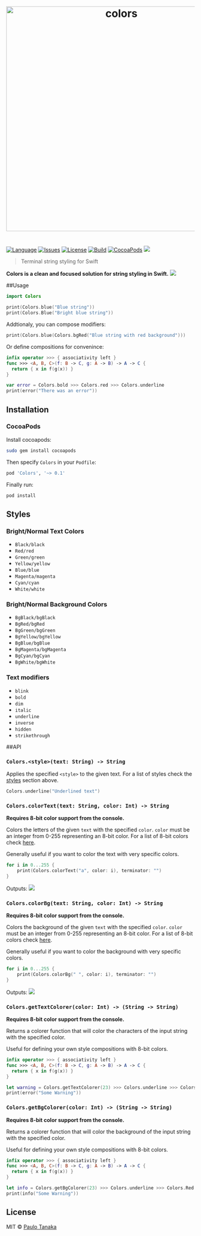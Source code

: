 <h1 align="center">
	<img width="600" src="https://raw.githubusercontent.com/paulot/Colors/master/media/logo.png" alt="colors">
</h1>

#

[![Language](http://img.shields.io/badge/language-swift-brightgreen.svg?style=flat
)](https://developer.apple.com/swift)
[![Issues](https://img.shields.io/github/issues/paulot/Colors.svg
)](https://github.com/paulot/Colors/issues?state=open)
[![License](https://img.shields.io/badge/license-MIT-blue.svg)](https://github.com/paulot/Colors/blob/master/LICENSE)
[![Build](https://travis-ci.org/paulot/Colors.svg?branch=master)](https://travis-ci.org/paulot/Colors)
[![CocoaPods](https://cocoapod-badges.herokuapp.com/v/Colors/badge.png)](https://cocoapods.org/pods/Colors)
[![](http://img.shields.io/badge/unicorn-approved-ff69b4.svg)](https://www.youtube.com/watch?v=9auOCbH5Ns4)

> Terminal string styling for Swift

**Colors is a clean and focused solution for string styling in Swift.**
![](https://raw.githubusercontent.com/paulot/Colors/master/media/ANSIColors.png)

##Usage
``` swift
import Colors

print(Colors.blue("Blue string"))
print(Colors.Blue("Bright blue string"))
```

Addtionaly, you can compose modifiers:
```swift
print(Colors.blue(Colors.bgRed("Blue string with red background")))
```

Or define compositions for convenince:
```swift
infix operator >>> { associativity left }
func >>> <A, B, C>(f: B -> C, g: A -> B) -> A -> C {
  return { x in f(g(x)) }
}

var error = Colors.bold >>> Colors.red >>> Colors.underline
print(error("There was an error"))
```
## Installation

### CocoaPods
Install cocoapods:
```bash
sudo gem install cocoapods
```

Then specify `Colors` in your `Podfile`:
```ruby
pod 'Colors', '~> 0.1'
```

Finally run:
```bash
pod install
```

## Styles
### Bright/Normal Text Colors
- `Black/black`
- `Red/red`
- `Green/green`
- `Yellow/yellow`
- `Blue/blue`
- `Magenta/magenta`
- `Cyan/cyan`
- `White/white`

### Bright/Normal Background Colors
- `BgBlack/bgBlack`
- `BgRed/bgRed`
- `BgGreen/bgGreen`
- `BgYellow/bgYellow`
- `BgBlue/bgBlue`
- `BgMagenta/bgMagenta`
- `BgCyan/bgCyan`
- `BgWhite/bgWhite`

### Text modifiers
- `blink`
- `bold`
- `dim`
- `italic`
- `underline`
- `inverse`
- `hidden`
- `strikethrough`

##API

### `Colors.<style>(text: String) -> String`
Applies the specified `<style>` to the given text. For a list of styles check the [styles](https://github.com/paulot/Colors/blob/master/README.md#styles) section above.

```swift
Colors.underline("Underlined text")
```

### `Colors.colorText(text: String, color: Int) -> String`
**Requires 8-bit color support from the console.**

Colors the letters of the given `text` with the specified `color`. `color` must be an integer from 0-255 representing an 8-bit color. For a list of 8-bit colors check [here](http://bitmote.com/index.php?post/2012/11/19/Using-ANSI-Color-Codes-to-Colorize-Your-Bash-Prompt-on-Linux).

Generally useful if you want to color the text with very specific colors.
```swift
for i in 0...255 {
    print(Colors.colorText("a", color: i), terminator: "")
}
```
Outputs:
![](https://raw.githubusercontent.com/paulot/Colors/master/media/Text.png)

### `Colors.colorBg(text: String, color: Int) -> String`
**Requires 8-bit color support from the console.**

Colors the background of the given `text` with the specified `color`. `color` must be an integer from 0-255 representing an 8-bit color. For a list of 8-bit colors check [here](http://bitmote.com/index.php?post/2012/11/19/Using-ANSI-Color-Codes-to-Colorize-Your-Bash-Prompt-on-Linux).

Generally useful if you want to color the background with very specific colors.
```swift
for i in 0...255 {
    print(Colors.colorBg(" ", color: i), terminator: "")
}
```
Outputs:
![](https://raw.githubusercontent.com/paulot/Colors/master/media/Backgrounds.png)

### `Colors.getTextColorer(color: Int) -> (String -> String)`
**Requires 8-bit color support from the console.**

Returns a colorer function that will color the characters of the input string with the specified color.

Useful for defining your own style compositions with 8-bit colors.

```swift
infix operator >>> { associativity left }
func >>> <A, B, C>(f: B -> C, g: A -> B) -> A -> C {
  return { x in f(g(x)) }
}

let warning = Colors.getTextColorer(23) >>> Colors.underline >>> Colors.BgRed
print(error("Some Warning"))
```

### `Colors.getBgColorer(color: Int) -> (String -> String)`
**Requires 8-bit color support from the console.**

Returns a colorer function that will color the background of the input string with the specified color.

Useful for defining your own style compositions with 8-bit colors.

```swift
infix operator >>> { associativity left }
func >>> <A, B, C>(f: B -> C, g: A -> B) -> A -> C {
  return { x in f(g(x)) }
}

let info = Colors.getBgColorer(23) >>> Colors.underline >>> Colors.Red
print(info("Some Warning"))
```

## License


MIT © [Paulo Tanaka](http://github.com/paulot)
